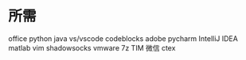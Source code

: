 # 所需
office
python
java
vs/vscode
codeblocks
adobe
pycharm
IntelliJ IDEA
matlab
vim
shadowsocks
vmware
7z
TIM
微信
ctex
